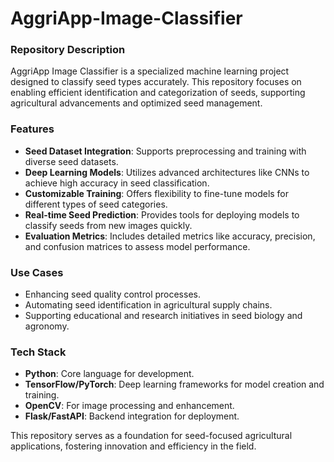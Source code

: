 # AggriApp-Image-Classifier


### Repository Description
AggriApp Image Classifier is a specialized machine learning project designed to classify seed types accurately. This repository focuses on enabling efficient identification and categorization of seeds, supporting agricultural advancements and optimized seed management.

### Features
- **Seed Dataset Integration**: Supports preprocessing and training with diverse seed datasets.
- **Deep Learning Models**: Utilizes advanced architectures like CNNs to achieve high accuracy in seed classification.
- **Customizable Training**: Offers flexibility to fine-tune models for different types of seed categories.
- **Real-time Seed Prediction**: Provides tools for deploying models to classify seeds from new images quickly.
- **Evaluation Metrics**: Includes detailed metrics like accuracy, precision, and confusion matrices to assess model performance.

### Use Cases
- Enhancing seed quality control processes.
- Automating seed identification in agricultural supply chains.
- Supporting educational and research initiatives in seed biology and agronomy.

### Tech Stack
- **Python**: Core language for development.
- **TensorFlow/PyTorch**: Deep learning frameworks for model creation and training.
- **OpenCV**: For image processing and enhancement.
- **Flask/FastAPI**: Backend integration for deployment. 

This repository serves as a foundation for seed-focused agricultural applications, fostering innovation and efficiency in the field.
